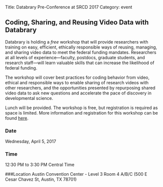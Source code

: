 Title: Databrary Pre-Conference at SRCD 2017
Category: event

## Coding, Sharing, and Reusing Video Data with Databrary

Databrary is holding a *free* workshop that will provide researchers with training on easy, efficient, ethically responsible ways of reusing, managing, and sharing video data to meet the federal funding mandates. Researchers at all levels of experience—faculty, postdocs, graduate students, and research staff—will learn valuable skills that can increase the likelihood of federal funding.

The workshop will cover best practices for coding behavior from video, ethical and responsible ways to enable sharing of research videos with other researchers, and the opportunities presented by repurposing shared video data to ask new questions and accelerate the pace of discovery in developmental science.

Lunch will be provided.
The workshop is free, but registration is required as space is limited. More information and registration for this workshop can be found [here](http://goo.gl/forms/n9FbJAcTjLPZ7RTp1).

### Date
Wednesday, April 5, 2017

### Time
12:30 PM to 3:30 PM Central Time

###Location
Austin Convention Center - Level 3 Room 4 A/B/C
(500 E Cesar Chavez St, Austin, TX 78701)

